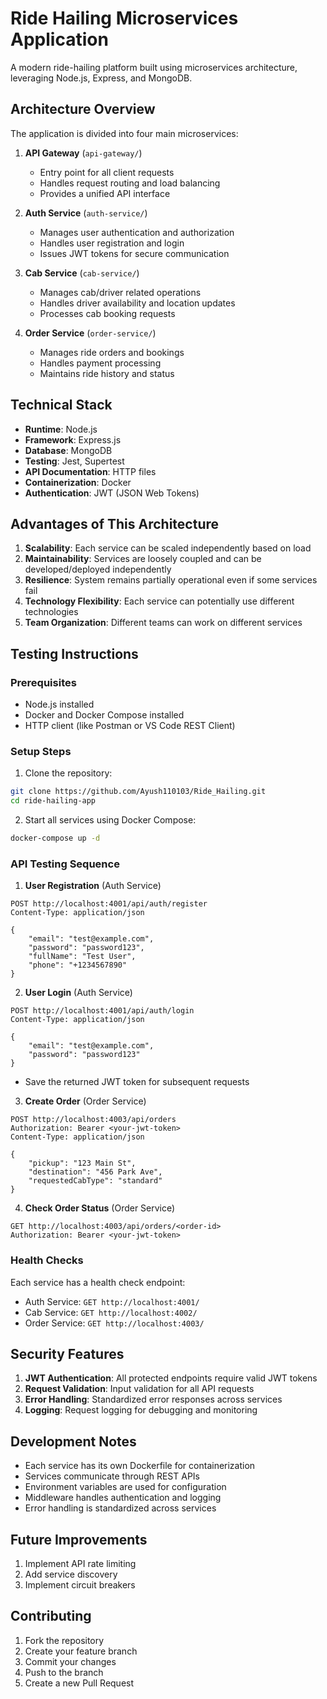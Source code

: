 # Ride Hailing Microservices Application

A modern ride-hailing platform built using microservices architecture, leveraging Node.js, Express, and MongoDB.

## Architecture Overview

The application is divided into four main microservices:

1. **API Gateway** (`api-gateway/`)
   - Entry point for all client requests
   - Handles request routing and load balancing
   - Provides a unified API interface

2. **Auth Service** (`auth-service/`)
   - Manages user authentication and authorization
   - Handles user registration and login
   - Issues JWT tokens for secure communication

3. **Cab Service** (`cab-service/`)
   - Manages cab/driver related operations
   - Handles driver availability and location updates
   - Processes cab booking requests

4. **Order Service** (`order-service/`)
   - Manages ride orders and bookings
   - Handles payment processing
   - Maintains ride history and status

## Technical Stack

- **Runtime**: Node.js
- **Framework**: Express.js
- **Database**: MongoDB
- **Testing**: Jest, Supertest
- **API Documentation**: HTTP files
- **Containerization**: Docker
- **Authentication**: JWT (JSON Web Tokens)

## Advantages of This Architecture

1. **Scalability**: Each service can be scaled independently based on load
2. **Maintainability**: Services are loosely coupled and can be developed/deployed independently
3. **Resilience**: System remains partially operational even if some services fail
4. **Technology Flexibility**: Each service can potentially use different technologies
5. **Team Organization**: Different teams can work on different services

## Testing Instructions

### Prerequisites
- Node.js installed
- Docker and Docker Compose installed
- HTTP client (like Postman or VS Code REST Client)

### Setup Steps

1. Clone the repository:
```bash
git clone https://github.com/Ayush110103/Ride_Hailing.git
cd ride-hailing-app
```

2. Start all services using Docker Compose:
```bash
docker-compose up -d
```

### API Testing Sequence

1. **User Registration** (Auth Service)
```http
POST http://localhost:4001/api/auth/register
Content-Type: application/json

{
    "email": "test@example.com",
    "password": "password123",
    "fullName": "Test User",
    "phone": "+1234567890"
}
```

2. **User Login** (Auth Service)
```http
POST http://localhost:4001/api/auth/login
Content-Type: application/json

{
    "email": "test@example.com",
    "password": "password123"
}
```
- Save the returned JWT token for subsequent requests

3. **Create Order** (Order Service)
```http
POST http://localhost:4003/api/orders
Authorization: Bearer <your-jwt-token>
Content-Type: application/json

{
    "pickup": "123 Main St",
    "destination": "456 Park Ave",
    "requestedCabType": "standard"
}
```

4. **Check Order Status** (Order Service)
```http
GET http://localhost:4003/api/orders/<order-id>
Authorization: Bearer <your-jwt-token>
```

### Health Checks

Each service has a health check endpoint:
- Auth Service: `GET http://localhost:4001/`
- Cab Service: `GET http://localhost:4002/`
- Order Service: `GET http://localhost:4003/`

## Security Features

1. **JWT Authentication**: All protected endpoints require valid JWT tokens
2. **Request Validation**: Input validation for all API requests
3. **Error Handling**: Standardized error responses across services
4. **Logging**: Request logging for debugging and monitoring

## Development Notes

- Each service has its own Dockerfile for containerization
- Services communicate through REST APIs
- Environment variables are used for configuration
- Middleware handles authentication and logging
- Error handling is standardized across services

## Future Improvements

1. Implement API rate limiting
2. Add service discovery
3. Implement circuit breakers

## Contributing

1. Fork the repository
2. Create your feature branch
3. Commit your changes
4. Push to the branch
5. Create a new Pull Request



